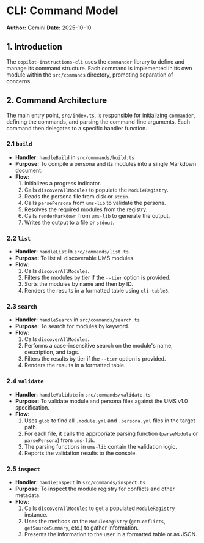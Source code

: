# CLI: Command Model

**Author:** Gemini
**Date:** 2025-10-10

## 1. Introduction

The `copilot-instructions-cli` uses the `commander` library to define and manage its command structure. Each command is implemented in its own module within the `src/commands` directory, promoting separation of concerns.

## 2. Command Architecture

The main entry point, `src/index.ts`, is responsible for initializing `commander`, defining the commands, and parsing the command-line arguments. Each command then delegates to a specific handler function.

### 2.1 `build`

*   **Handler:** `handleBuild` in `src/commands/build.ts`
*   **Purpose:** To compile a persona and its modules into a single Markdown document.
*   **Flow:**
    1.  Initializes a progress indicator.
    2.  Calls `discoverAllModules` to populate the `ModuleRegistry`.
    3.  Reads the persona file from disk or `stdin`.
    4.  Calls `parsePersona` from `ums-lib` to validate the persona.
    5.  Resolves the required modules from the registry.
    6.  Calls `renderMarkdown` from `ums-lib` to generate the output.
    7.  Writes the output to a file or `stdout`.

### 2.2 `list`

*   **Handler:** `handleList` in `src/commands/list.ts`
*   **Purpose:** To list all discoverable UMS modules.
*   **Flow:**
    1.  Calls `discoverAllModules`.
    2.  Filters the modules by tier if the `--tier` option is provided.
    3.  Sorts the modules by name and then by ID.
    4.  Renders the results in a formatted table using `cli-table3`.

### 2.3 `search`

*   **Handler:** `handleSearch` in `src/commands/search.ts`
*   **Purpose:** To search for modules by keyword.
*   **Flow:**
    1.  Calls `discoverAllModules`.
    2.  Performs a case-insensitive search on the module's name, description, and tags.
    3.  Filters the results by tier if the `--tier` option is provided.
    4.  Renders the results in a formatted table.

### 2.4 `validate`

*   **Handler:** `handleValidate` in `src/commands/validate.ts`
*   **Purpose:** To validate module and persona files against the UMS v1.0 specification.
*   **Flow:**
    1.  Uses `glob` to find all `.module.yml` and `.persona.yml` files in the target path.
    2.  For each file, it calls the appropriate parsing function (`parseModule` or `parsePersona`) from `ums-lib`.
    3.  The parsing functions in `ums-lib` contain the validation logic.
    4.  Reports the validation results to the console.

### 2.5 `inspect`

*   **Handler:** `handleInspect` in `src/commands/inspect.ts`
*   **Purpose:** To inspect the module registry for conflicts and other metadata.
*   **Flow:**
    1.  Calls `discoverAllModules` to get a populated `ModuleRegistry` instance.
    2.  Uses the methods on the `ModuleRegistry` (`getConflicts`, `getSourceSummary`, etc.) to gather information.
    3.  Presents the information to the user in a formatted table or as JSON.
